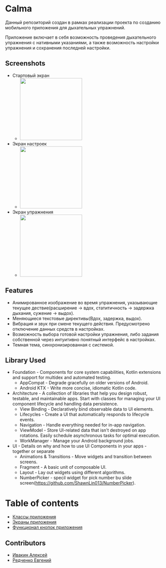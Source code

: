 # Calma
Данный репозиторий создан в рамках реализации проекта по созданию мобильного приложения для дыхательных упражнений.

Приложение включает в себя возможность проведения дыхательного упражнения с нативными указаниями, 
а также возможность настройки упражнения и сохранения последней настройки.
## Screenshots
- Стартовый экран 
    - <img src="https://github.com/IvAlexsay/Calma/blob/main/screenshots/1.jpg" width="200">
- Экран настроек 
    - <img src="https://github.com/IvAlexsay/Calma/blob/main/screenshots/2.jpg" width="200">
- Экран упражнения 
    - <img src="https://github.com/IvAlexsay/Calma/blob/main/screenshots/3.jpg" width="200">
## Features
- Анимированное изображение во время упражнения, указывающие текущее дествие(расширение -> вдох, статитичность -> задержка дыхания, сужение -> выдох).
- Меняющиеся текстовые директивы(Вдох, задержка, выдох).
- Вибрация и звук при смене текущего действия. Предусмотрено отключение данных средств в настройках.
- Возможность выбора готовой настройки упражнения, либо задания собственной через интуитивно понятный интерфейс в настройках.
- Темная тема, синхронизированная с системой.
## Library Used
- Foundation - Components for core system capabilities, Kotlin extensions and support for multidex and automated testing.
    - AppCompat - Degrade gracefully on older versions of Android.
    - Android KTX - Write more concise, idiomatic Kotlin code.
- Architecture - A collection of libraries that help you design robust, testable, and maintainable apps. Start with classes for managing your UI component lifecycle and handling data persistence.
    - View Binding - Declaratively bind observable data to UI elements.
    - Lifecycles - Create a UI that automatically responds to lifecycle events.
    - Navigation - Handle everything needed for in-app navigation.
    - ViewModel - Store UI-related data that isn't destroyed on app rotations. Easily schedule asynchronous tasks for optimal execution.
    - WorkManager - Manage your Android background jobs.
- UI - Details on why and how to use UI Components in your apps - together or separate
    - Animations & Transitions - Move widgets and transition between screens.
    - Fragment - A basic unit of composable UI.
    - Layout - Lay out widgets using different algorithms.
    - NumberPicker - specil widget for pick number bu slide screen(https://github.com/ShawnLin013/NumberPicker).
# Table of contents
* [Классы приложения](README.md)
* [Экраны приложения](ekrany-prilozheniya.md)
* [Функционал кнопок приложения](funkcional-knopok-prilozheniya.md)
## Contributors
- [Ивакин Алексей](https://github.com/IvAlexsay)
- [Редченко Евгений](https://github.com/Nutsheil)
